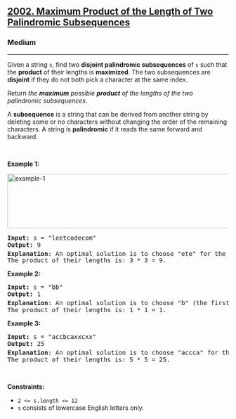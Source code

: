 <h2><a href="https://leetcode.com/problems/maximum-product-of-the-length-of-two-palindromic-subsequences/">2002. Maximum Product of the Length of Two Palindromic Subsequences</a></h2><h3>Medium</h3><hr><div><p>Given a string <code>s</code>, find two <strong>disjoint palindromic subsequences</strong> of <code>s</code> such that the <strong>product</strong> of their lengths is <strong>maximized</strong>. The two subsequences are <strong>disjoint</strong> if they do not both pick a character at the same index.</p>

<p>Return <em>the <strong>maximum</strong> possible <strong>product</strong> of the lengths of the two palindromic subsequences</em>.</p>

<p>A <strong>subsequence</strong> is a string that can be derived from another string by deleting some or no characters without changing the order of the remaining characters. A string is <strong>palindromic</strong> if it reads the same forward and backward.</p>

<p>&nbsp;</p>
<p><strong class="example">Example 1:</strong></p>
<img alt="example-1" src="https://assets.leetcode.com/uploads/2021/08/24/two-palindromic-subsequences.png" style="width: 550px; height: 124px;">
<pre><strong>Input:</strong> s = "leetcodecom"
<strong>Output:</strong> 9
<strong>Explanation</strong>: An optimal solution is to choose "ete" for the 1<sup>st</sup> subsequence and "cdc" for the 2<sup>nd</sup> subsequence.
The product of their lengths is: 3 * 3 = 9.
</pre>

<p><strong class="example">Example 2:</strong></p>

<pre><strong>Input:</strong> s = "bb"
<strong>Output:</strong> 1
<strong>Explanation</strong>: An optimal solution is to choose "b" (the first character) for the 1<sup>st</sup> subsequence and "b" (the second character) for the 2<sup>nd</sup> subsequence.
The product of their lengths is: 1 * 1 = 1.
</pre>

<p><strong class="example">Example 3:</strong></p>

<pre><strong>Input:</strong> s = "accbcaxxcxx"
<strong>Output:</strong> 25
<strong>Explanation</strong>: An optimal solution is to choose "accca" for the 1<sup>st</sup> subsequence and "xxcxx" for the 2<sup>nd</sup> subsequence.
The product of their lengths is: 5 * 5 = 25.
</pre>

<p>&nbsp;</p>
<p><strong>Constraints:</strong></p>

<ul>
	<li><code>2 &lt;= s.length &lt;= 12</code></li>
	<li><code>s</code> consists of lowercase English letters only.</li>
</ul>
</div>